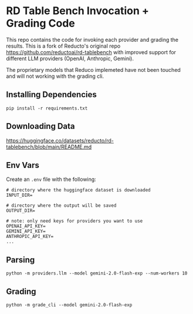# RD Table Bench Invocation + Grading Code

This repo contains the code for invoking each provider and grading the results. This is a fork of Reducto's original repo https://github.com/reductoai/rd-tablebench with improved support for different LLM providers (OpenAI, Anthropic, Gemini).

The proprietary models that Reduco implemeted have not been touched and will not working with the grading cli.

## Installing Dependencies

```
pip install -r requirements.txt
```

## Downloading Data

https://huggingface.co/datasets/reducto/rd-tablebench/blob/main/README.md

## Env Vars

Create an `.env` file with the following:

```
# directory where the huggingface dataset is downloaded
INPUT_DIR=

# directory where the output will be saved
OUTPUT_DIR=

# note: only need keys for providers you want to use
OPENAI_API_KEY=
GEMINI_API_KEY=
ANTHROPIC_API_KEY=
...
```

## Parsing

`python -m providers.llm --model gemini-2.0-flash-exp --num-workers 10`

## Grading

`python -m grade_cli --model gemini-2.0-flash-exp`
